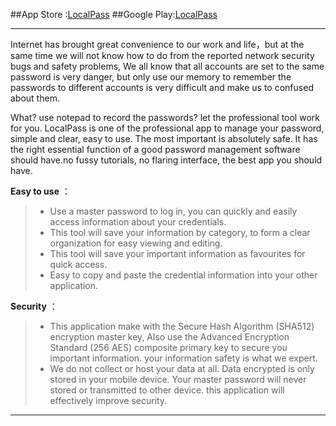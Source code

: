 

##App Store :[LocalPass][1]
##Google Play:[LocalPass][2]

  [1]: https://play.google.com/store/apps/details?id=hk.ncloud.passbox
  [2]: https://itunes.apple.com/us/app/localpass/id967116516
------
Internet has brought great convenience to our work and life，but at the same time we will not know how to do from the reported network security bugs and safety problems, We all know that all accounts are set to the same password is very danger, but only use our memory to remember the passwords to different accounts is very difficult and make us to confused about them.

What? use notepad to record the passwords? let the professional tool work for you. LocalPass is one of the professional app to manage your password, simple and clear, easy to use. The most important is absolutely safe.
It has the right essential function of a good password management software should have.no fussy tutorials, no flaring interface, the best app you should have.

**Easy to use** ：
> * Use a master password to log in, you can quickly and easily access information about your credentials.
> * This tool will save your information by category, to form a clear organization for easy viewing and editing.
> * This tool will save your important information as favourites for quick access.
> * Easy to copy and paste the credential information into your other application.


**Security** ：
> * This application make with the Secure Hash Algorithm (SHA512) encryption master key, Also use the Advanced Encryption Standard (256 AES) composite primary key to secure you important information. your information safety is what we expert.
> * We do not collect or host your data at all. Data encrypted is only stored in your mobile device.
Your master password will never stored or transmitted to other device.
this application will effectively improve security.

------
